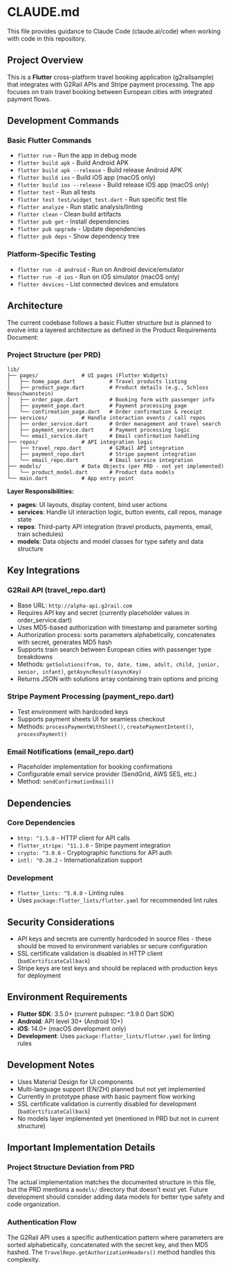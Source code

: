 # CLAUDE.md

This file provides guidance to Claude Code (claude.ai/code) when working with code in this repository.

## Project Overview

This is a **Flutter** cross-platform travel booking application (g2railsample) that integrates with G2Rail APIs and Stripe payment processing. The app focuses on train travel booking between European cities with integrated payment flows.

## Development Commands

### Basic Flutter Commands
- `flutter run` - Run the app in debug mode
- `flutter build apk` - Build Android APK
- `flutter build apk --release` - Build release Android APK
- `flutter build ios` - Build iOS app (macOS only)
- `flutter build ios --release` - Build release iOS app (macOS only)
- `flutter test` - Run all tests
- `flutter test test/widget_test.dart` - Run specific test file
- `flutter analyze` - Run static analysis/linting
- `flutter clean` - Clean build artifacts
- `flutter pub get` - Install dependencies
- `flutter pub upgrade` - Update dependencies
- `flutter pub deps` - Show dependency tree

### Platform-Specific Testing
- `flutter run -d android` - Run on Android device/emulator
- `flutter run -d ios` - Run on iOS simulator (macOS only)
- `flutter devices` - List connected devices and emulators

## Architecture

The current codebase follows a basic Flutter structure but is planned to evolve into a layered architecture as defined in the Product Requirements Document:

### Project Structure (per PRD)
```
lib/
├── pages/              # UI pages (Flutter Widgets)
│   ├── home_page.dart           # Travel products listing
│   ├── product_page.dart        # Product details (e.g., Schloss Neuschwanstein)
│   ├── order_page.dart          # Booking form with passenger info
│   ├── payment_page.dart        # Payment processing page
│   └── confirmation_page.dart   # Order confirmation & receipt
├── services/           # Handle interaction events / call repos
│   ├── order_service.dart       # Order management and travel search
│   ├── payment_service.dart     # Payment processing logic
│   └── email_service.dart       # Email confirmation handling
├── repos/              # API integration logic
│   ├── travel_repo.dart         # G2Rail API integration
│   ├── payment_repo.dart        # Stripe payment integration
│   └── email_repo.dart          # Email service integration
├── models/             # Data Objects (per PRD - not yet implemented)
│   └── product_model.dart       # Product data models
└── main.dart           # App entry point
```

**Layer Responsibilities:**
- **pages**: UI layouts, display content, bind user actions
- **services**: Handle UI interaction logic, button events, call repos, manage state
- **repos**: Third-party API integration (travel products, payments, email, train schedules)
- **models**: Data objects and model classes for type safety and data structure

## Key Integrations

### G2Rail API (travel_repo.dart)
- Base URL: `http://alpha-api.g2rail.com`
- Requires API key and secret (currently placeholder values in order_service.dart)
- Uses MD5-based authorization with timestamp and parameter sorting
- Authorization process: sorts parameters alphabetically, concatenates with secret, generates MD5 hash
- Supports train search between European cities with passenger type breakdowns
- Methods: `getSolutions(from, to, date, time, adult, child, junior, senior, infant)`, `getAsyncResult(asyncKey)`
- Returns JSON with solutions array containing train options and pricing

### Stripe Payment Processing (payment_repo.dart)
- Test environment with hardcoded keys
- Supports payment sheets UI for seamless checkout
- Methods: `processPaymentWithSheet()`, `createPaymentIntent()`, `processPayment()`

### Email Notifications (email_repo.dart)
- Placeholder implementation for booking confirmations
- Configurable email service provider (SendGrid, AWS SES, etc.)
- Method: `sendConfirmationEmail()`

## Dependencies

### Core Dependencies
- `http: ^1.5.0` - HTTP client for API calls
- `flutter_stripe: ^11.1.0` - Stripe payment integration
- `crypto: ^3.0.6` - Cryptographic functions for API auth
- `intl: ^0.20.2` - Internationalization support

### Development
- `flutter_lints: ^5.0.0` - Linting rules
- Uses `package:flutter_lints/flutter.yaml` for recommended lint rules

## Security Considerations

- API keys and secrets are currently hardcoded in source files - these should be moved to environment variables or secure configuration
- SSL certificate validation is disabled in HTTP client (`badCertificateCallback`)
- Stripe keys are test keys and should be replaced with production keys for deployment

## Environment Requirements

- **Flutter SDK**: 3.5.0+ (current pubspec: ^3.9.0 Dart SDK)
- **Android**: API level 30+ (Android 10+)
- **iOS**: 14.0+ (macOS development only)
- **Development**: Uses `package:flutter_lints/flutter.yaml` for linting rules

## Development Notes

- Uses Material Design for UI components
- Multi-language support (EN/ZH) planned but not yet implemented
- Currently in prototype phase with basic payment flow working
- SSL certificate validation is currently disabled for development (`badCertificateCallback`)
- No models layer implemented yet (mentioned in PRD but not in current structure)

## Important Implementation Details

### Project Structure Deviation from PRD
The actual implementation matches the documented structure in this file, but the PRD mentions a `models/` directory that doesn't exist yet. Future development should consider adding data models for better type safety and code organization.

### Authentication Flow
The G2Rail API uses a specific authentication pattern where parameters are sorted alphabetically, concatenated with the secret key, and then MD5 hashed. The `TravelRepo.getAuthorizationHeaders()` method handles this complexity.